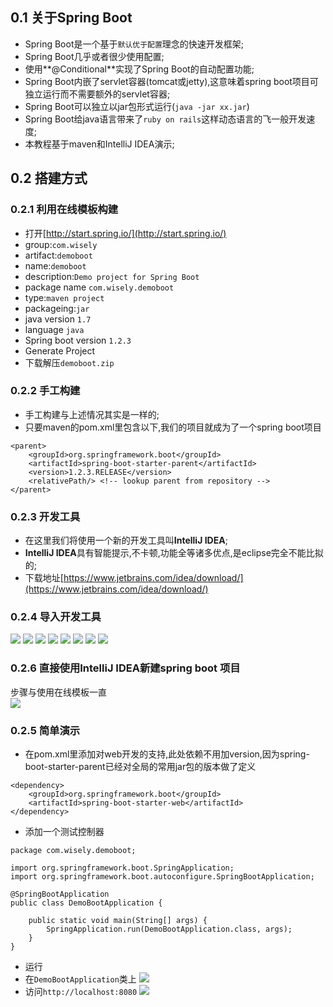 ## 0.1 关于Spring Boot
- Spring Boot是一个基于`默认优于配置`理念的快速开发框架;
- Spring Boot几乎或者很少使用配置;
- 使用**@Conditional**实现了Spring Boot的自动配置功能;
- Spring Boot内嵌了servlet容器(tomcat或jetty),这意味着spring boot项目可独立运行而不需要额外的servlet容器;
- Spring Boot可以独立以jar包形式运行(`java -jar xx.jar`)
- Spring Boot给java语言带来了`ruby on rails`这样动态语言的飞一般开发速度;
- 本教程基于maven和IntelliJ IDEA演示;

## 0.2 搭建方式
### 0.2.1 利用在线模板构建
- 打开[http://start.spring.io/](http://start.spring.io/)
 - group:`com.wisely`
 - artifact:`demoboot`
 - name:`demoboot`
 - description:`Demo project for Spring Boot`
 - package name `com.wisely.demoboot`
 - type:`maven project`
 - packageing:`jar`
 - java version `1.7`
 - language `java`
 - Spring boot version `1.2.3`
- Generate Project
- 下载解压`demoboot.zip`

### 0.2.2 手工构建
- 手工构建与上述情况其实是一样的;
- 只要maven的pom.xml里包含以下,我们的项目就成为了一个spring boot项目

```
<parent>
    <groupId>org.springframework.boot</groupId>
    <artifactId>spring-boot-starter-parent</artifactId>
    <version>1.2.3.RELEASE</version>
    <relativePath/> <!-- lookup parent from repository -->
</parent>

```

### 0.2.3 开发工具
- 在这里我们将使用一个新的开发工具叫**IntelliJ IDEA**;
- **IntelliJ IDEA**具有智能提示,不卡顿,功能全等诸多优点,是eclipse完全不能比拟的;
- 下载地址[https://www.jetbrains.com/idea/download/](https://www.jetbrains.com/idea/download/)


### 0.2.4 导入开发工具
![](resources/1-1.jpg)
![](resources/1-2.jpg)
![](resources/1-3.jpg)
![](resources/1-4.jpg)
![](resources/1-5.jpg)
![](resources/1-6.jpg)
![](resources/1-7.jpg)
![](resources/1-8.jpg)

### 0.2.6 直接使用IntelliJ IDEA新建spring boot 项目
步骤与使用在线模板一直  
![](resources/1-11.jpg)

### 0.2.5 简单演示
- 在pom.xml里添加对web开发的支持,此处依赖不用加version,因为spring-boot-starter-parent已经对全局的常用jar包的版本做了定义
```
<dependency>
    <groupId>org.springframework.boot</groupId>
    <artifactId>spring-boot-starter-web</artifactId>
</dependency>
```

- 添加一个测试控制器

```
package com.wisely.demoboot;

import org.springframework.boot.SpringApplication;
import org.springframework.boot.autoconfigure.SpringBootApplication;

@SpringBootApplication
public class DemoBootApplication {

    public static void main(String[] args) {
        SpringApplication.run(DemoBootApplication.class, args);
    }
}

```

- 运行
 - 在`DemoBootApplication`类上
 ![](resources/1-9.jpg)
 - 访问`http://localhost:8080`
  ![](resources/1-10.jpg)

